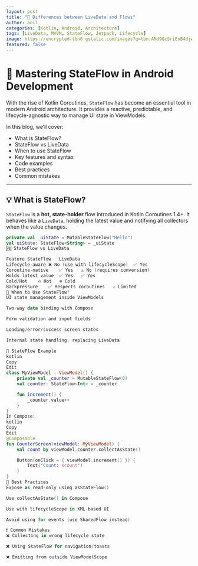 ```yaml
---
layout: post
title: "📡 Differences between LiveData and Flows"
author: anil
categories: [Kotlin, Android, Architecture]
tags: [LiveData, MVVM, StateFlow, Jetpack, Lifecycle]
image: https://encrypted-tbn0.gstatic.com/images?q=tbn:ANd9GcSriEnB4djA09Hwmz7xrfegmj78sTkevz3Ml3wfh-2ZJuEIJObds-mlUcu0P4fULmfOuS4&usqp=CAU
featured: false
---
```

# 🔄 Mastering StateFlow in Android Development

With the rise of Kotlin Coroutines, `StateFlow` has become an essential tool in modern Android architecture. It provides a reactive, predictable, and lifecycle-agnostic way to manage UI state in ViewModels.

In this blog, we’ll cover:

- What is StateFlow?
- StateFlow vs LiveData
- When to use StateFlow
- Key features and syntax
- Code examples
- Best practices
- Common mistakes

---

## 💡 What is StateFlow?

`StateFlow` is a **hot, state-holder** flow introduced in Kotlin Coroutines 1.4+. It behaves like a `LiveData`, holding the latest value and notifying all collectors when the value changes.

```kotlin
private val _uiState = MutableStateFlow("Hello")
val uiState: StateFlow<String> = _uiState
🆚 StateFlow vs LiveData

Feature	StateFlow	LiveData
Lifecycle-aware	❌ No (use with lifecycleScope)	✅ Yes
Coroutine-native	✅ Yes	⚠️ No (requires conversion)
Holds latest value	✅ Yes	✅ Yes
Cold/Hot	🔥 Hot	❄️ Cold
Backpressure	✅ Respects coroutines	⚠️ Limited
🚀 When to Use StateFlow?
UI state management inside ViewModels

Two-way data binding with Compose

Form validation and input fields

Loading/error/success screen states

Internal state handling, replacing LiveData

🧬 StateFlow Example
kotlin
Copy
Edit
class MyViewModel : ViewModel() {
    private val _counter = MutableStateFlow(0)
    val counter: StateFlow<Int> = _counter

    fun increment() {
        _counter.value++
    }
}
In Compose:
kotlin
Copy
Edit
@Composable
fun CounterScreen(viewModel: MyViewModel) {
    val count by viewModel.counter.collectAsState()

    Button(onClick = { viewModel.increment() }) {
        Text("Count: $count")
    }
}
📌 Best Practices
Expose as read-only using asStateFlow()

Use collectAsState() in Compose

Use with lifecycleScope in XML-based UI

Avoid using for events (use SharedFlow instead)

❗ Common Mistakes
❌ Collecting in wrong lifecycle state

❌ Using StateFlow for navigation/toasts

❌ Emitting from outside ViewModelScope